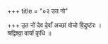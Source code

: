 +++
title = "०२ उत नो"

+++
उ॒त नो॑ देव दे॒वाँ अच्छा॑ वोचो वि॒दुष्ट॑रः ।  
श्रद्विश्वा॒ वार्या॑ कृधि ॥